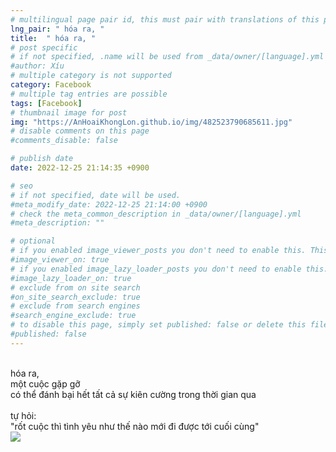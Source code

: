 ```yaml
---
# multilingual page pair id, this must pair with translations of this page. (This name must be unique)
lng_pair: " hóa ra, "
title:  " hóa ra, "
# post specific
# if not specified, .name will be used from _data/owner/[language].yml
#author: Xíu
# multiple category is not supported
category: Facebook
# multiple tag entries are possible
tags: [Facebook]
# thumbnail image for post
img: "https://AnHoaiKhongLon.github.io/img/482523790685611.jpg"
# disable comments on this page
#comments_disable: false

# publish date
date: 2022-12-25 21:14:35 +0900

# seo
# if not specified, date will be used.
#meta_modify_date: 2022-12-25 21:14:00 +0900
# check the meta_common_description in _data/owner/[language].yml
#meta_description: ""

# optional
# if you enabled image_viewer_posts you don't need to enable this. This is only if image_viewer_posts = false
#image_viewer_on: true
# if you enabled image_lazy_loader_posts you don't need to enable this. This is only if image_lazy_loader_posts = false
#image_lazy_loader_on: true
# exclude from on site search
#on_site_search_exclude: true
# exclude from search engines
#search_engine_exclude: true
# to disable this page, simply set published: false or delete this file
#published: false
---
```

<br>
hóa ra, <br>
một cuộc gặp gỡ<br>
có thể đánh bại hết tất cả sự kiên cường trong thời gian qua<br>
<br>
tự hỏi:<br>
"rốt cuộc thì tình yêu như thế nào mới đi được tới cuối cùng"<br>
<!-- outline-end -->

<img src= "https://AnHoaiKhongLon.github.io/img/482523790685611.jpg">


